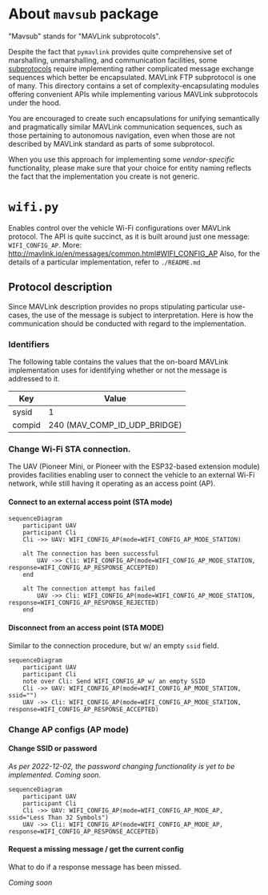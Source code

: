 # About `mavsub` package

"Mavsub" stands for "MAVLink subprotocols".

Despite the fact that `pymavlink` provides quite comprehensive set of
marshalling, unmarshalling, and communication facilities, some
[subprotocols](http://mavlink.io/en/services/) require implementing rather
complicated message exchange sequences which better be encapsulated.  MAVLink
FTP subprotocol is one of many.  This directory contains a set of
complexity-encapsulating modules offering convenient APIs while implementing
various MAVLink subprotocols under the hood.

You are encouraged to create such encapsulations for unifying semantically and
pragmatically similar MAVLink communication sequences, such as those pertaining
to autonomous navigation, even when those are not described by MAVLink standard
as parts of some subprotocol.

When you use this approach for implementing some *vendor-specific*
functionality, please make sure that your choice for entity naming reflects the
fact that the implementation you create is not generic.

# `wifi.py`

Enables control over the vehicle Wi-Fi configurations over MAVLink protocol.
The API is quite succinct, as it is built around just one message:
`WIFI_CONFIG_AP`.
More: http://mavlink.io/en/messages/common.html#WIFI_CONFIG_AP
Also, for the details of a particular implementation, refer to `./README.md`

## Protocol description

Since MAVLink description provides no props stipulating particular use-cases,
the use of the message is subject to interpretation. Here is how the
communication should be conducted with regard to the implementation.

### Identifiers

The following table contains the values that the on-board MAVLink
implementation uses for identifying whether or not the message is addressed to
it.

| Key    | Value                        |
| -      | -                            |
| sysid  | 1                            |
| compid | 240 (MAV_COMP_ID_UDP_BRIDGE) |

### Change Wi-Fi STA connection.

The UAV (Pioneer Mini, or Pioneer with the ESP32-based extension module)
provides facilities enabling user to connect the vehicle to an external Wi-Fi
network, while still having it operating as an access point (AP).

#### Connect to an external access point (STA mode)

```mermaid
sequenceDiagram
	participant UAV
	participant Cli
	Cli ->> UAV: WIFI_CONFIG_AP(mode=WIFI_CONFIG_AP_MODE_STATION)

	alt The connection has been successful
		UAV ->> Cli: WIFI_CONFIG_AP(mode=WIFI_CONFIG_AP_MODE_STATION, response=WIFI_CONFIG_AP_RESPONSE_ACCEPTED)
	end

	alt The connection attempt has failed
		UAV ->> Cli: WIFI_CONFIG_AP(mode=WIFI_CONFIG_AP_MODE_STATION, response=WIFI_CONFIG_AP_RESPONSE_REJECTED)
	end
```

#### Disconnect from an access point (STA MODE)

Similar to the connection procedure, but w/ an empty `ssid` field.

```mermaid
sequenceDiagram
	participant UAV
	participant Cli
	note over Cli: Send WIFI_CONFIG_AP w/ an empty SSID
	Cli ->> UAV: WIFI_CONFIG_AP(mode=WIFI_CONFIG_AP_MODE_STATION, ssid="")
	UAV ->> Cli: WIFI_CONFIG_AP(mode=WIFI_CONFIG_AP_MODE_STATION, response=WIFI_CONFIG_AP_RESPONSE_ACCEPTED)
```

### Change AP configs (AP mode)

#### Change SSID or password

*As per 2022-12-02, the password changing functionality is yet to be
implemented. Coming soon.*

```mermaid
sequenceDiagram
	participant UAV
	participant Cli
	Cli ->> UAV: WIFI_CONFIG_AP(mode=WIFI_CONFIG_AP_MODE_AP, ssid="Less Than 32 Symbols")
	UAV ->> Cli: WIFI_CONFIG_AP(mode=WIFI_CONFIG_AP_MODE_AP, response=WIFI_CONFIG_AP_RESPONSE_ACCEPTED)
````

#### Request a missing message / get the current config

What to do if a response message has been missed.

*Coming soon*
